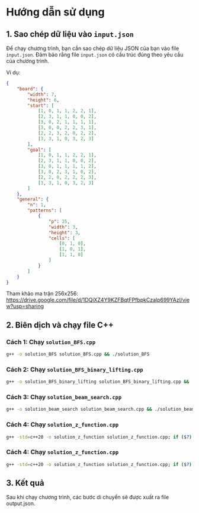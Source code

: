 # Hướng dẫn sử dụng

## 1. Sao chép dữ liệu vào `input.json`

Để chạy chương trình, bạn cần sao chép dữ liệu JSON của bạn vào file `input.json`. Đảm bảo rằng file `input.json` có cấu trúc đúng theo yêu cầu của chương trình.

Ví dụ: 

```json
{
    "board": {
        "width": 7,
        "height": 6,
        "start": [
            [1, 0, 1, 1, 2, 2, 1],
            [2, 3, 1, 1, 0, 0, 2],
            [3, 0, 2, 1, 1, 1, 1],
            [3, 0, 0, 2, 2, 3, 1],
            [2, 2, 3, 2, 0, 2, 2],
            [3, 3, 1, 0, 3, 2, 3]
        ],
        "goal": [
            [1, 0, 1, 1, 2, 2, 1],
            [2, 3, 1, 1, 0, 0, 2],
            [3, 0, 1, 1, 1, 1, 2],
            [3, 0, 2, 3, 1, 0, 2],
            [2, 2, 0, 2, 2, 2, 3],
            [3, 3, 1, 0, 3, 2, 3]
        ]
    },
    "general": {
        "n": 1,
        "patterns": [
            {
                "p": 25,
                "width": 3,
                "height": 3,
                "cells": [
                    [0, 1, 0],
                    [1, 0, 1],
                    [1, 1, 0]
                ]
            }
        ]
    }
}
```

Tham khảo ma trận 256x256: https://drive.google.com/file/d/1DQiXZ4Y9KZFBqtFPfbpkCzalp699YAzl/view?usp=sharing
    
## 2. Biên dịch và chạy file C++

### **Cách 1: Chạy `solution_BFS.cpp`**

```bash
g++ -o solution_BFS solution_BFS.cpp && ./solution_BFS
```

### **Cách 2: Chạy `solution_BFS_binary_lifting.cpp`**

```bash
g++ -o solution_BFS_binary_lifting solution_BFS_binary_lifting.cpp && ./solution_BFS_binary_lifting
```

### **Cách 3: Chạy `solution_beam_search.cpp`**

```bash
g++ -o solution_beam_search solution_beam_search.cpp && ./solution_beam_search
```

### **Cách 4: Chạy `solution_z_function.cpp`**

```bash
g++ -std=c++20 -o solution_z_function solution_z_function.cpp; if ($?) { ./solution_z_function --id }
```

### **Cách 4: Chạy `solution_z_function.cpp`**

```bash
g++ -std=c++20 -o solution_z_function solution_z_function.cpp; if ($?) { ./solution_z_function --id }
```
## 3. Kết quả 

Sau khi chạy chương trình, các bước di chuyển sẽ được xuất ra file output.json.